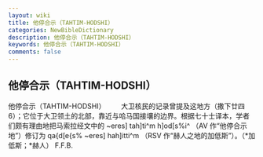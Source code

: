 ```yaml
---
layout: wiki
title: 他停合示（TAHTIM-HODSHI）
categories: NewBibleDictionary
description: 他停合示（TAHTIM-HODSHI）
keywords: 他停合示（TAHTIM-HODSHI）
comments: false
---
```


## 他停合示（TAHTIM-HODSHI）



他停合示（TAHTIM-HODSHI）
　　大卫核民的记录曾提及这地方（撒下廿四6）；它位于大卫领土的北部，靠近与哈马国接壤的边界。根据七十士译本，学者们颇有理由地把马索拉经文中的 ~eres] tah]ti^m h]od[s%i^ （AV 作“他停合示地”）修订为 qa{d[e{s% ~eres] hah]itti^m （RSV 作“赫人之地的加低斯”）。（*加低斯；*赫人）
F.F.B.




